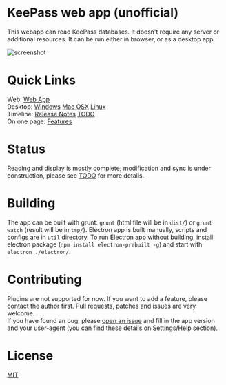# KeePass web app (unofficial)

This webapp can read KeePass databases. It doesn't require any server or additional resources.
It can be run either in browser, or as a desktop app. 

![screenshot](https://habrastorage.org/files/bfb/51e/d8d/bfb51ed8d19847d8afb827c4fbff7dd5.png)

# Quick Links

Web: [Web App](https://antelle.github.io/keeweb/)  
Desktop: [Windows](https://github.com/antelle/keeweb/releases/download/v0.0.1/KeeWeb.win32.exe)
[Mac OSX](https://github.com/antelle/keeweb/releases/download/v0.0.1/KeeWeb.mac.dmg)
[Linux](https://github.com/antelle/keeweb/releases/download/v0.0.1/KeeWeb.linux.x64.zip)  
Timeline: [Release Notes](release-notes.md)
[TODO](TODO.md)  
On one page: [Features](features.md)  

# Status

Reading and display is mostly complete; modification and sync is under construction, please see [TODO](TODO.md) for more details.

# Building

The app can be built with grunt: `grunt` (html file will be in `dist/`) or `grunt watch` (result will be in `tmp/`).
Electron app is built manually, scripts and configs are in `util` directory.
To run Electron app without building, install electron package (`npm install electron-prebuilt -g`) and start with `electron ./electron/`.

# Contributing

Plugins are not supported for now. If you want to add a feature, please contact the author first. Pull requests, patches and issues are very welcome.  
If you have found an bug, please [open an issue](https://github.com/antelle/keeweb/issues/new) and fill in the app version and your user-agent 
(you can find these details on Settings/Help section).

# License

[MIT](https://github.com/antelle/keeweb/blob/master/MIT-LICENSE.txt)
